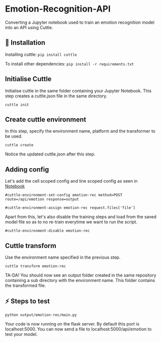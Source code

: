 # Emotion-Recognition-API

Converting a Jupyter notebook used to train an emotion recognition model into an API using Cuttle.

## 🚀 Installation

Installing cuttle: ```pip install cuttle```

To install other dependencies: ```pip install -r requirements.txt```

## Initialise Cuttle

Initialise cuttle in the same folder containing your Jupyter Notebook. 
This step creates a cuttle.json file in the same directory.

```cuttle init```


## Create cuttle environment

In this step, specify the environment name, platform and the transformer to be used.

```cuttle create```

Notice the updated cuttle.json after this step.

## Adding config

Let's add the cell scoped config and line scoped config as seen in [Notebook](Emotion_recogniser.ipynb)

```#cuttle-environment-set-config emotion-rec method=POST route=/api/emotion response=output```

```#cuttle-environment-assign emotion-rec request.files['file']```

Apart from this, let's also disable the training steps and load from the saved model file so as to no re-train everytime we want to run the script.

```#cuttle-environment-disable emotion-rec```

## Cuttle transform

Use the environment name specified in the previous step.

```cuttle transform emotion-rec```

TA-DA! You should now see an output folder created in the same repository containing a sub directory with the environment name. This folder contains the transformed file.

## ⚡️ Steps to test

```python output/emotion-rec/main.py```

Your code is now running on the flask server. By default this port is localhost:5000. You can now send a file to localhost:5000/api/emotion to test your model.
